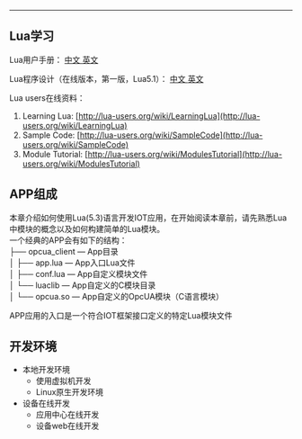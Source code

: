 
---

## Lua学习

Lua用户手册： [中文 ](http://cloudwu.github.io/lua53doc/ "中文")  [英文](http://www.lua.org/manual/5.3/manual.html "英文")

Lua程序设计（在线版本，第一版，Lua5.1）： [中文 ](http://book.luaer.cn/) [英文](http://www.lua.org/pil/contents.html) 

Lua users在线资料：

1.  Learning Lua: [http://lua-users.org/wiki/LearningLua](http://lua-users.org/wiki/LearningLua)
2.  Sample Code: [http://lua-users.org/wiki/SampleCode](http://lua-users.org/wiki/SampleCode)
3.  Module Tutorial: [http://lua-users.org/wiki/ModulesTutorial](http://lua-users.org/wiki/ModulesTutorial)

## APP组成

本章介绍如何使用Lua\(5.3\)语言开发IOT应用，在开始阅读本章前，请先熟悉Lua中模块的概念以及如何构建简单的Lua模块。  
 一个经典的APP会有如下的结构：  
 ├── opcua\_client — App目录  
 │   ├── app.lua — App入口Lua文件  
 │   ├── conf.lua — App自定义模块文件  
 │   └── luaclib — App自定义的C模块目录  
 │        └── opcua.so — App自定义的OpcUA模块（C语言模块）

APP应用的入口是一个符合IOT框架接口定义的特定Lua模块文件

## 开发环境

* 本地开发环境
  * 使用虚拟机开发
  * Linux原生开发环境
* 设备在线开发
  * 应用中心在线开发
  * 设备web在线开发

## 



